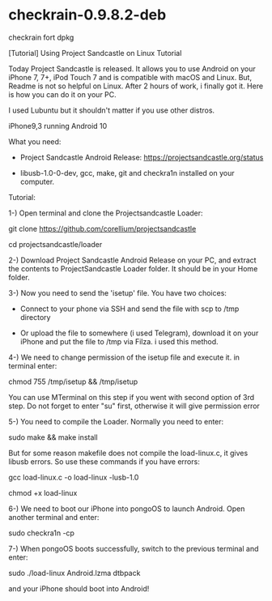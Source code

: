 # checkrain-0.9.8.2-deb
checkrain fort dpkg

[Tutorial] Using Project Sandcastle on Linux
Tutorial

Today Project Sandcastle is released. It allows you to use Android on your iPhone 7, 7+, iPod Touch 7 and is compatible with macOS and Linux. But, Readme is not so helpful on Linux. After 2 hours of work, i finally got it. Here is how you can do it on your PC.

I used Lubuntu but it shouldn't matter if you use other distros.


iPhone9,3 running Android 10


What you need:

- Project Sandcastle Android Release: https://projectsandcastle.org/status

- libusb-1.0-0-dev, gcc, make, git and checkra1n installed on your computer.


Tutorial:

1-) Open terminal and clone the Projectsandcastle Loader:

git clone https://github.com/corellium/projectsandcastle

cd projectsandcastle/loader


2-) Download Project Sandcastle Android Release on your PC, and extract the contents to ProjectSandcastle Loader folder. It should be in your Home folder.


3-) Now you need to send the 'isetup' file. You have two choices:

- Connect to your phone via SSH and send the file with scp to /tmp directory

- Or upload the file to somewhere (i used Telegram), download it on your iPhone and put the file to /tmp via Filza. i used this method.


4-) We need to change permission of the isetup file and execute it. in terminal enter:

chmod 755 /tmp/isetup && /tmp/isetup

You can use MTerminal on this step if you went with second option of 3rd step. Do not forget to enter "su" first, otherwise it will give permission error


5-) You need to compile the Loader. Normally you need to enter:

sudo make && make install

But for some reason makefile does not compile the load-linux.c, it gives libusb errors. So use these commands if you have errors:

gcc load-linux.c -o load-linux -lusb-1.0

chmod +x load-linux


6-) We need to boot our iPhone into pongoOS to launch Android. Open another terminal and enter:

sudo checkra1n -cp


7-) When pongoOS boots successfully, switch to the previous terminal and enter:

sudo ./load-linux Android.lzma dtbpack


and your iPhone should boot into Android!
